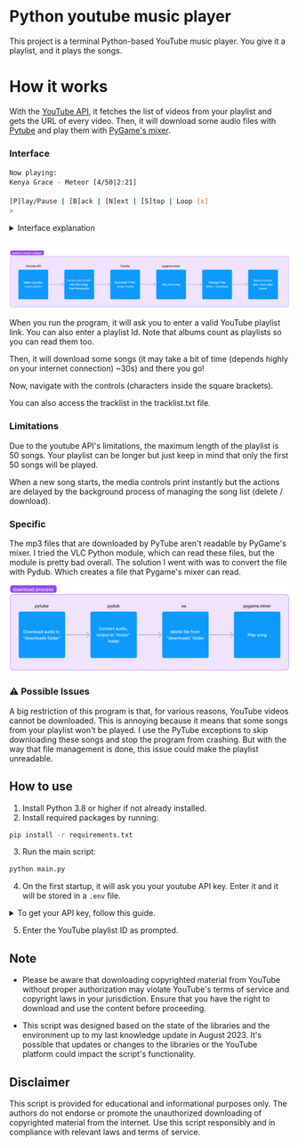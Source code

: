 # Python youtube music player
This project is a terminal Python-based YouTube music player. You give it a playlist, and it plays the songs.

# How it works
With the [YouTube API](https://developers.google.com/youtube/v3/), it fetches the list of videos from your playlist and gets the URL of every video. Then, it will download some audio files with [Pytube](https://pytube.io/en/latest/) and play them with [PyGame's mixer](https://www.pygame.org/docs/ref/mixer.html). 

### Interface
```bash
Now playing: 
Kenya Grace - Meteor [4/50|2:21]

[P]lay/Pause | [B]ack | [N]ext | [S]top | Loop [x]
> 
```
<details>
<summary>Interface explanation</summary>
    <ul>
    <li>If your playlist is an album it will display the album name, artist, date under the video title
    <li>There is also a "goto" command, which plays a song by giving its index in the playlist (tracklist with indexes can be found in "tracklist.txt"), just enter "goto x" with x being the index
    </ul>

    Now playing:
    YouTube video title [number in list/number of songs|song duration]

    enter "p" to play/pause | enter "b" to go to previous song | enter "n" to go to next song | enter "s" to stop program | enter the numer of loops you want to have
    >
</details>
<br>

![python-function-general](assets/python-youtube-player-general.png)

When you run the program, it will ask you to enter a valid YouTube playlist link. You can also enter a playlist Id. Note that albums count as playlists so you can read them too.

Then, it will download some songs (it may take a bit of time (depends highly on your internet connection) ~30s) and there you go!

Now, navigate with the controls (characters inside the square brackets).

You can also access the tracklist in the tracklist.txt file. 

### Limitations
Due to the youtube API's limitations, the maximum length of the playlist is 50 songs. Your playlist can be longer but just keep in mind that only the first 50 songs will be played. 

When a new song starts, the media controls print instantly but the actions are delayed by the background process of managing the song list (delete / download). 

### Specific
The mp3 files that are downloaded by PyTube aren't readable by PyGame's mixer. I tried the VLC Python module, which can read these files, but the module is pretty bad overall. The solution I went with was to convert the file with Pydub. Which creates a file that Pygame's mixer can read.
<!-- <p align="center"> -->
<img src="assets/python-youtube-player-download.png" alt="python-function-download" width="660" />
<!-- </p> -->

### :warning: Possible Issues
A big restriction of this program is that, for various reasons, YouTube videos cannot be downloaded. This is annoying because it means that some songs from your playlist won't be played. I use the PyTube exceptions to skip downloading these songs and stop the program from crashing. But with the way that file management is done, this issue could make the playlist unreadable.

## How to use
1. Install Python 3.8 or higher if not already installed.
2. Install required packages by running:
```bash
pip install -r requirements.txt
```
3. Run the main script:
```bash
python main.py
```
4. On the first startup, it will ask you your youtube API key. Enter it and it will be stored in a `.env` file. 
<details>
<summary>To get your API key, follow this guide. </summary>
<!-- <br> -->
<ul>
    <li>Log in to <a href="https://console.developers.google.com/" target="_blank">Google Developers Console</a>.</li>
    <li>Create a new project. </li>
    <li>On the new project dashboard, click Explore & Enable APIs. </li>
    <li>In the library, navigate to YouTube Data API v3 under YouTube APIs.</li>
    <li>Enable the API. </li>
    <li>Create a credential.</li>
    <li>A screen will appear with the API key. </li>
</ul>
Guide from: <a href="https://blog.hubspot.com/website/how-to-get-youtube-api-key" target="_blank">HubSpot</a>
</details>

5. Enter the YouTube playlist ID as prompted.

## Note
- Please be aware that downloading copyrighted material from YouTube without proper authorization may violate YouTube's terms of service and copyright laws in your jurisdiction. Ensure that you have the right to download and use the content before proceeding.

- This script was designed based on the state of the libraries and the environment up to my last knowledge update in August 2023. It's possible that updates or changes to the libraries or the YouTube platform could impact the script's functionality.

## Disclaimer
This script is provided for educational and informational purposes only. The authors do not endorse or promote the unauthorized downloading of copyrighted material from the internet. Use this script responsibly and in compliance with relevant laws and terms of service.